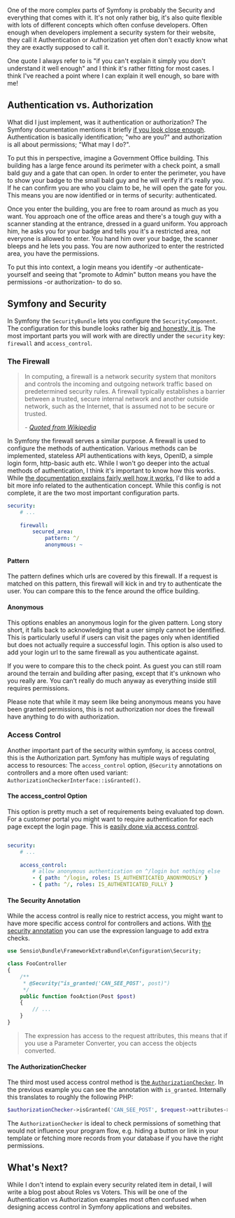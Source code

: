 [//]: # (TITLE: Symfony Security Made Simple)
[//]: # (TAGS: php, security, configuration, authentication, authorization, firewall, access control)

One of the more complex parts of Symfony is probably the Security and everything that comes with it. It's not only
rather big, it's also quite flexible with lots of different concepts which often confuse developers. Often enough when
developers implement a security system for their website, they call it Authentication or Authorization yet often don't
exactly know what they are exactly supposed to call it.

One quote I always refer to is "if you can't explain it simply you don't understand it well enough" and I think it's
rather fitting for most cases. I think I've reached a point where I can explain it well enough, so bare with me!

## Authentication vs. Authorization

What did I just implement, was it authentication or authorization? The Symfony documentation mentions it briefly
[if you look close enough][1]. Authentication is basically identification; "who are you?" and authorization is
all about permissions; "What may I do?".

To put this in perspective, imagine a Government Office building. This building has a large fence around its perimeter
with a check point, a small bald guy and a gate that can open. In order to enter the perimeter, you have to show your
badge to the small bald guy and he will verify if it's really you. If he can confirm you are who you claim to be, he
will open the gate for you. This means you are now identified or in terms of security: authenticated.

Once you enter the building, you are free to roam around as much as you want. You approach one of the office areas and
there's a tough guy with a scanner standing at the entrance, dressed in a guard uniform. You approach him, he asks you
for your badge and tells you it's a restricted area, not everyone is allowed to enter. You hand him over your badge, the
scanner bleeps and he lets you pass. You are now authorized to enter the restricted area, you have the permissions.

To put this into context, a login means you identify -or authenticate- yourself and seeing that "promote to Admin"
button means you have the permissions -or authorization- to do so.

## Symfony and Security

In Symfony the `SecurityBundle` lets you configure the `SecurityComponent`. The configuration for this bundle looks
rather big [and honestly, it is][2]. The most important parts you will work with are directly under the `security` key:
`firewall` and `access_control`.

### The Firewall

> In computing, a firewall is a network security system that monitors and controls the incoming and outgoing network
  traffic based on predetermined security rules. A firewall typically establishes a barrier between a trusted, secure
  internal network and another outside network, such as the Internet, that is assumed not to be secure or trusted.
>
> _- [Quoted from Wikipedia][3]_

In Symfony the firewall serves a similar purpose. A firewall is used to configure the methods of authentication. Various
methods can be implemented, stateless API authentications with keys, OpenID, a simple login form, http-basic auth etc.
While I won't go deeper into the actual methods of authentication, I think it's important to know how this works. While
[the documentation explains fairly well how it works][4], I'd like to add a bit more info related to the authentication
concept. While this config is not complete, it are the two most important configuration parts.

```yml
security:
    # ... 
    
    firewall:
        secured_area:
            pattern: ^/
            anonymous: ~
```


#### Pattern

The pattern defines which urls are covered by this firewall. If a request is matched on this pattern, this firewall will
kick in and try to authenticate the user. You can compare this to the fence around the office building.

#### Anonymous

This options enables an anonymous login for the given pattern. Long story short, it falls back to acknowledging that a
user simply cannot be identified. This is particularly useful if users can visit the pages only when identified but does
not actually require a successful login. This option is also used to add your login url to the same firewall as you
authenticate against.

If you were to compare this to the check point. As guest you can still roam around the terrain and building after
pasing, except that it's unknown who you really are. You can't really do much anyway as everything inside still requires
permissions.

Please note that while it may seem like being anonymous means you have been granted permissions, this is not
authorization nor does the firewall have anything to do with authorization.

### Access Control

Another important part of the security within symfony, is access control, this is the Authorization part. Symfony has
multiple ways of regulating access to resources: The `access_control` option, `@Security` annotations on controllers and
a more often used variant: `AuthorizationCheckerInterface::isGranted()`.

#### The access_control Option

This option is pretty much a set of requirements being evaluated top down. For a customer portal you might want to
require authentication for each page except the login page. This is [easily done via access control][5].

```yml

security:
    # ...
    
    access_control:
        # allow anonymous authentication on ^/login but nothing else
        - { path: ^/login, roles: IS_AUTHENTICATED_ANONYMOUSLY }
        - { path: ^/, roles: IS_AUTHENTICATED_FULLY }
```

#### The Security Annotation

While the access control is really nice to restrict access, you might want to have more specific access control for
controllers and actions. With [the security annotation][6] you can use the expression language to add extra checks.

```php
use Sensio\Bundle\FrameworkExtraBundle\Configuration\Security;

class FooController
{
    /**
     * @Security("is_granted('CAN_SEE_POST', post)")
     */
    public function fooAction(Post $post)
    {
        // ...
    }
}

```

> The expression has access to the request attributes, this means that if you use a Parameter Converter, you can access
  the objects converted.

#### The AuthorizationChecker

The third most used access control method is [the `AuthorizationChecker`][7]. In the previous example you can see the
annotation with `is_granted`. Internally this translates to roughly the following PHP:

```php
$authorizationChecker->isGranted('CAN_SEE_POST', $request->attributes->get('post'));
```

The `AuthorizationChecker` is ideal to check permissions of something that would not influence your program flow, e.g.
hiding a button or link in your template or fetching more records from your database if you have the right permissions.

## What's Next?

While I don't intend to explain every security related item in detail, I will write a blog post about Roles vs Voters.
This will be one of the Authentication vs Authorization examples most often confused when designing access control in
Symfony applications and websites.


[1]: http://symfony.com/doc/current/security.html#learn-more
[2]: http://symfony.com/doc/current/reference/configuration/security.html
[3]: https://en.wikipedia.org/wiki/Firewall_(computing)
[4]: http://symfony.com/doc/current/security.html
[5]: http://symfony.com/doc/current/security.html#securing-url-patterns-access-control
[6]: http://symfony.com/doc/current/bundles/SensioFrameworkExtraBundle/annotations/security.html
[7]: http://symfony.com/doc/current/components/security/authorization.html#authorization-checker
